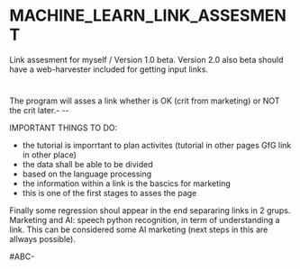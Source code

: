 # MACHINE_LEARN_LINK_ASSESMENT
Link assesment for myself / Version 1.0 beta.
Version 2.0 also beta should have a web-harvester included for getting input links.
#
The program will asses a link whether is OK (crit from marketing) or NOT
the crit later.- --

IMPORTANT THINGS TO DO:
- the tutorial is imporrtant to plan activites (tutorial in other pages GfG link in other place)
- the data shall be able to be divided
- based on the language processing
- the information within a link is the bascics for marketing
- this is one of the first stages to asses the page

Finally some regression shoul appear in the end separaring links in 2 grups.
Marketing and AI: speech python recognition, in term of understanding a link.
This can be considered some AI marketing (next steps in this are allways possible).

#ABC-
